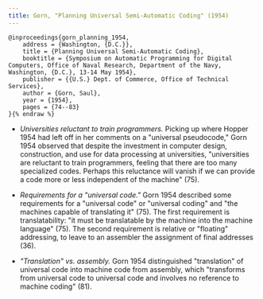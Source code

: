 ```yaml
---
title: Gorn, "Planning Universal Semi-Automatic Coding" (1954)
---
```


```bibtex{% raw %}
@inproceedings{gorn_planning_1954,
	address = {Washington, {D.C.}},
	title = {Planning Universal Semi-Automatic Coding},
	booktitle = {Symposium on Automatic Programming for Digital Computers, Office of Naval Research, Department of the Navy, Washington, {D.C.}, 13-14 May 1954},
	publisher = {{U.S.} Dept. of Commerce, Office of Technical Services},
	author = {Gorn, Saul},
	year = {1954},
	pages = {74--83}
}{% endraw %}
```

* *Universities reluctant to train programmers.* Picking up where Hopper 1954 had left off in her comments on a "universal pseudocode," Gorn 1954 observed that despite the investment in computer design, construction, and use for data processing at universities, "universities are reluctant to train programmers, feeling that there are too many specialized codes. Perhaps this reluctance will vanish if we can provide a code more or less independent of the machine" (75).

* *Requirements for a "universal code."* Gorn 1954 described some requirements for a "universal code" or "universal coding" and "the machines capable of translating it" (75). The first requirement is translatability: "it must be translatable by the machine into the machine language" (75). The second requirement is relative or "floating" addressing, to leave to an assembler the assignment of final addresses (36).

* *"Translation" vs. assembly.* Gorn 1954 distinguished "translation" of universal code into machine code from assembly, which "transforms from universal code to universal code and involves no reference to machine coding" (81).


